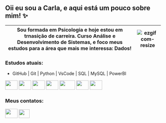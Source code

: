 ## Oii eu sou a Carla, e aqui está um pouco sobre mim! ✨ 

   | Sou formada em Psicologia e hoje estou em trnasição de carreira. Curso Análise e Desenvolvimento de Sistemas, e foco meus estudos para a área que mais me interessa: Dados! | ![ezgif com-resize](https://github.com/CarlaAndrali/CarlaAndrali/assets/129233037/cf004855-d4c5-4fc9-9ec3-2364fb31ed22) |
   |---|---|

 ### Estudos atuais:
 * GitHub | Git | Python | VsCode | SQL | MySQL | PowerBI
 
<img height="30" width="40" src="https://cdn.jsdelivr.net/gh/devicons/devicon/icons/github/github-original.svg" /> <img height="30" width="40" src="https://cdn.jsdelivr.net/gh/devicons/devicon/icons/git/git-original.svg" />
<img height="30" width="40" src="https://cdn.jsdelivr.net/gh/devicons/devicon/icons/python/python-original.svg" />
<img height="30" width="40" src="https://cdn.jsdelivr.net/gh/devicons/devicon/icons/vscode/vscode-original.svg" />
<img height="30" width="50" src="https://upload.wikimedia.org/wikipedia/commons/8/87/Sql_data_base_with_logo.png" />
<img height="30" width="40" src="https://cdn.jsdelivr.net/gh/devicons/devicon/icons/mysql/mysql-original.svg" />
<img height="30" width="40" src="https://upload.wikimedia.org/wikipedia/commons/c/cf/New_Power_BI_Logo.svg" />

### Meus contatos: 
[<img height="30" width="40" src="https://cdn.jsdelivr.net/gh/devicons/devicon/icons/linkedin/linkedin-original.svg" />](https://www.linkedin.com/in/carlaandradelima/)
<a href = "mailto:lima.carlaandrade@gmail.com"><img height="28" width="35" src="https://mailmeteor.com/logos/assets/PNG/Gmail_Logo_512px.png"></a>
